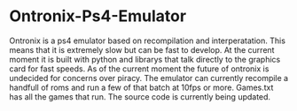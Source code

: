 # Ontronix-Ps4-Emulator
Ontronix is a ps4 emulator based on recompilation and interperatation. This means that it is extremely slow but can be fast to develop. At the current moment it is built with python and librarys that talk directly to the graphics card for fast speeds. As of the current moment the future of ontronix is undecided for concerns over piracy. The emulator can currently recompile a handfull of roms and run a few of that batch at 10fps or more. Games.txt has all the games that run. The source code is currently being updated.
